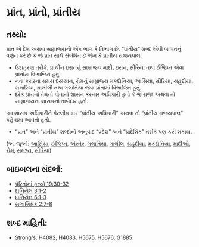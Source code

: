 # પ્રાંત, પ્રાંતો, પ્રાંતીય 

## તથ્યો: 

પ્રાંત એ દેશ અથવા સામ્રાજ્યનો એક ભાગ કે વિભાગ છે.
“પ્રાંતીય” શબ્દ એવી બાબતનું વર્ણન કરે છે કે જે પ્રાંત સાથે સંબંધિત છે જેમ કે પ્રાંતીય રાજયપાલ.

* ઉદાહરણ તરીકે, પ્રાચીન ઇરાનનું સામ્રાજ્ય માદી, ઇરાન, સીરિયા તથા ઈજિપ્ત એવા પ્રાંતોમાં વિભાજિત હતું.
* નવા કરારના સમય દરમ્યાન, રોમનું સામ્રાજ્ય મકદોનિયા, આસિયા, સીરિયા, યહૂદીયા, સમારિયા, ગાલીલી તથા ગલાતિયા જેવા પ્રાંતોમાં વિભાજિત હતું.
* દરેક પ્રાંતનો તેમનો પોતાનો શાસન કરનાર અધિકારી હતો કે જે રાજા અથવા તો સામ્રાજ્યના શાસકનો તાબેદાર હતો.

આ શાસક અધિકારીને કેટલીક વાર “પ્રાંતીય અધિકારી” અથવા તો “પ્રાંતીય રાજ્યપાલ” કહેવામા આવતો હતો.

* “પ્રાંત” અને “પ્રાંતીય” શબ્દોનો અનુવાદ “પ્રદેશ” અને “પ્રાદેશિક” તરીકે પણ કરી શકાય.

(આ જૂઓ: [આસિયા](../names/asia.md), [ઈજિપ્ત](../names/egypt.md), [એસ્તેર](../names/esther.md), [ગલાતિયા](../names/galatia.md), [ગાલીલ](../names/galilee.md), [યહૂદીયા](../names/judea.md), [મકદોનિયા](../names/macedonia.md), [માદીઓ](../names/mede.md), [રોમ](../names/rome.md), [સમરૂન](../names/samaria.md), [સીરિયા](../names/syria.md))

## બાઇબલના સંદર્ભો: 

* [પ્રેરિતોનાં કૃત્યો 19:30-32](rc://gu/tn/help/act/19/30)
* [દાનિયેલ 3:1-2](rc://gu/tn/help/dan/03/01)
* [દાનિયેલ 6:1-3](rc://gu/tn/help/dan/06/01)
* [સભાશિક્ષક 2:7-8](rc://gu/tn/help/ecc/02/07)

## શબ્દ માહિતી: 

* Strong's: H4082, H4083, H5675, H5676, G1885
